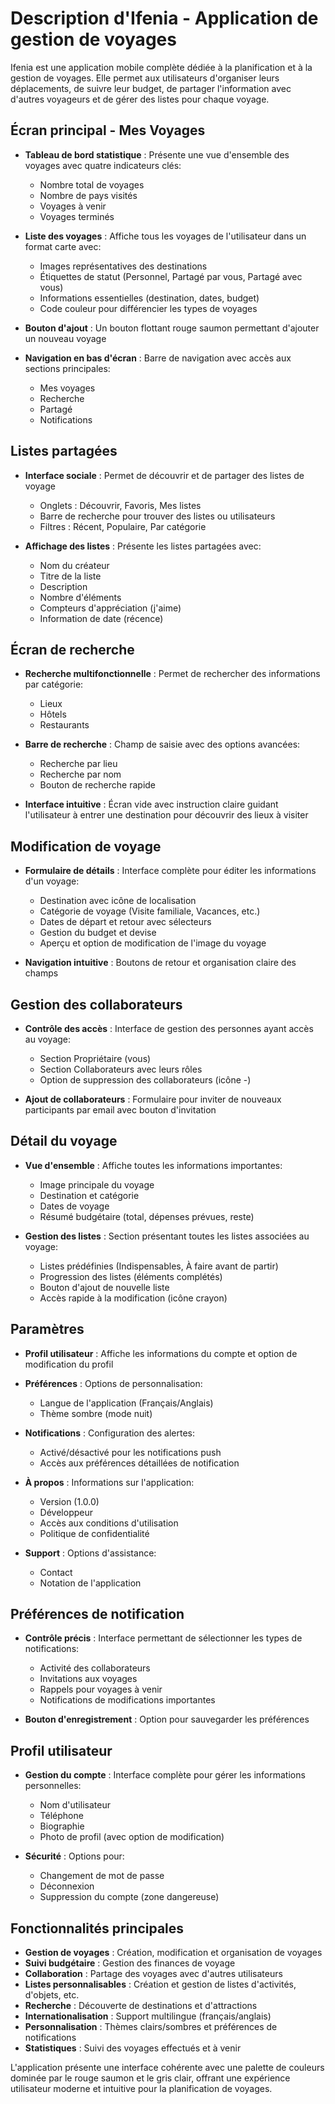 # Description d'Ifenia - Application de gestion de voyages

Ifenia est une application mobile complète dédiée à la planification et à la gestion de voyages. Elle permet aux utilisateurs d'organiser leurs déplacements, de suivre leur budget, de partager l'information avec d'autres voyageurs et de gérer des listes pour chaque voyage.

## Écran principal - Mes Voyages

- **Tableau de bord statistique** : Présente une vue d'ensemble des voyages avec quatre indicateurs clés:
  - Nombre total de voyages
  - Nombre de pays visités
  - Voyages à venir
  - Voyages terminés

- **Liste des voyages** : Affiche tous les voyages de l'utilisateur dans un format carte avec:
  - Images représentatives des destinations
  - Étiquettes de statut (Personnel, Partagé par vous, Partagé avec vous)
  - Informations essentielles (destination, dates, budget)
  - Code couleur pour différencier les types de voyages

- **Bouton d'ajout** : Un bouton flottant rouge saumon permettant d'ajouter un nouveau voyage

- **Navigation en bas d'écran** : Barre de navigation avec accès aux sections principales:
  - Mes voyages
  - Recherche
  - Partagé
  - Notifications

## Listes partagées

- **Interface sociale** : Permet de découvrir et de partager des listes de voyage
  - Onglets : Découvrir, Favoris, Mes listes
  - Barre de recherche pour trouver des listes ou utilisateurs
  - Filtres : Récent, Populaire, Par catégorie

- **Affichage des listes** : Présente les listes partagées avec:
  - Nom du créateur
  - Titre de la liste
  - Description
  - Nombre d'éléments
  - Compteurs d'appréciation (j'aime)
  - Information de date (récence)

## Écran de recherche

- **Recherche multifonctionnelle** : Permet de rechercher des informations par catégorie:
  - Lieux
  - Hôtels
  - Restaurants

- **Barre de recherche** : Champ de saisie avec des options avancées:
  - Recherche par lieu
  - Recherche par nom
  - Bouton de recherche rapide

- **Interface intuitive** : Écran vide avec instruction claire guidant l'utilisateur à entrer une destination pour découvrir des lieux à visiter

## Modification de voyage

- **Formulaire de détails** : Interface complète pour éditer les informations d'un voyage:
  - Destination avec icône de localisation
  - Catégorie de voyage (Visite familiale, Vacances, etc.)
  - Dates de départ et retour avec sélecteurs
  - Gestion du budget et devise
  - Aperçu et option de modification de l'image du voyage

- **Navigation intuitive** : Boutons de retour et organisation claire des champs

## Gestion des collaborateurs

- **Contrôle des accès** : Interface de gestion des personnes ayant accès au voyage:
  - Section Propriétaire (vous)
  - Section Collaborateurs avec leurs rôles
  - Option de suppression des collaborateurs (icône -)

- **Ajout de collaborateurs** : Formulaire pour inviter de nouveaux participants par email avec bouton d'invitation

## Détail du voyage

- **Vue d'ensemble** : Affiche toutes les informations importantes:
  - Image principale du voyage
  - Destination et catégorie
  - Dates de voyage
  - Résumé budgétaire (total, dépenses prévues, reste)

- **Gestion des listes** : Section présentant toutes les listes associées au voyage:
  - Listes prédéfinies (Indispensables, À faire avant de partir)
  - Progression des listes (éléments complétés)
  - Bouton d'ajout de nouvelle liste
  - Accès rapide à la modification (icône crayon)

## Paramètres

- **Profil utilisateur** : Affiche les informations du compte et option de modification du profil

- **Préférences** : Options de personnalisation:
  - Langue de l'application (Français/Anglais)
  - Thème sombre (mode nuit)

- **Notifications** : Configuration des alertes:
  - Activé/désactivé pour les notifications push
  - Accès aux préférences détaillées de notification

- **À propos** : Informations sur l'application:
  - Version (1.0.0)
  - Développeur
  - Accès aux conditions d'utilisation
  - Politique de confidentialité

- **Support** : Options d'assistance:
  - Contact
  - Notation de l'application

## Préférences de notification

- **Contrôle précis** : Interface permettant de sélectionner les types de notifications:
  - Activité des collaborateurs
  - Invitations aux voyages
  - Rappels pour voyages à venir
  - Notifications de modifications importantes

- **Bouton d'enregistrement** : Option pour sauvegarder les préférences

## Profil utilisateur

- **Gestion du compte** : Interface complète pour gérer les informations personnelles:
  - Nom d'utilisateur
  - Téléphone
  - Biographie
  - Photo de profil (avec option de modification)

- **Sécurité** : Options pour:
  - Changement de mot de passe
  - Déconnexion
  - Suppression du compte (zone dangereuse)

## Fonctionnalités principales

- **Gestion de voyages** : Création, modification et organisation de voyages
- **Suivi budgétaire** : Gestion des finances de voyage
- **Collaboration** : Partage des voyages avec d'autres utilisateurs
- **Listes personnalisables** : Création et gestion de listes d'activités, d'objets, etc.
- **Recherche** : Découverte de destinations et d'attractions
- **Internationalisation** : Support multilingue (français/anglais)
- **Personnalisation** : Thèmes clairs/sombres et préférences de notifications
- **Statistiques** : Suivi des voyages effectués et à venir

L'application présente une interface cohérente avec une palette de couleurs dominée par le rouge saumon et le gris clair, offrant une expérience utilisateur moderne et intuitive pour la planification de voyages.
